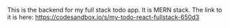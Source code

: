 This is the backend for my full stack todo app. It is MERN stack.
The link to it is here: https://codesandbox.io/s/my-todo-react-fullstack-650d3